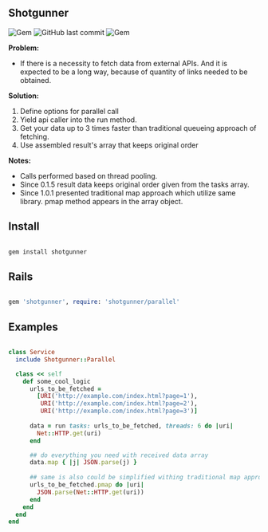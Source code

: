 ## Shotgunner

![Gem](https://img.shields.io/gem/dt/shotgunner.svg)
![GitHub last commit](https://img.shields.io/github/last-commit/nucleom42/shotgunner.svg)
![Gem](https://img.shields.io/gem/v/shotgunner.svg)

**Problem:**

* If there is a necessity to fetch data from external APIs. And it is expected to be a long way, because of quantity of links needed to be obtained.

**Solution:**

1. Define options for parallel call
2. Yield api caller into the run method.
3. Get your data up to 3 times faster than traditional queueing approach of fetching.
4. Use assembled result's array that keeps original order

**Notes:**

* Calls performed based on thread pooling. 
* Since 0.1.5 result data keeps original order given from the tasks array.
* Since 1.0.1 presented traditional map approach which utilize same library.
pmap method appears in the array object.

## Install

```ruby

gem install shotgunner

```

## Rails

```ruby

gem 'shotgunner', require: 'shotgunner/parallel'

```

## Examples

```ruby

class Service
  include Shotgunner::Parallel

  class << self
    def some_cool_logic
      urls_to_be_fetched =
        [URI('http://example.com/index.html?page=1'),
         URI('http://example.com/index.html?page=2'),
         URI('http://example.com/index.html?page=3')]
      
      data = run tasks: urls_to_be_fetched, threads: 6 do |uri|
        Net::HTTP.get(uri)
      end

      ## do everything you need with received data array
      data.map { |j| JSON.parse(j) }
      
      ## same is also could be simplified withing traditional map approach
      urls_to_be_fetched.pmap do |uri|
        JSON.parse(Net::HTTP.get(uri))
      end
    end
  end
end

```